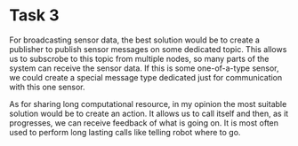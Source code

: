# Task 3

For broadcasting sensor data, the best solution would be to create a publisher to publish sensor messages on some dedicated topic.
This allows us to subscrobe to this topic from multiple nodes, so many parts of the system can receive the sensor data.
If this is some one-of-a-type sensor, we could create a special message type dedicated just for communication with this one sensor.

As for sharing long computational resource, in my opinion the most suitable solution would be to create an action.
It allows us to call itself and then, as it progresses, we can receive feedback of what is going on.
It is most often used to perform long lasting calls like telling robot where to go.

